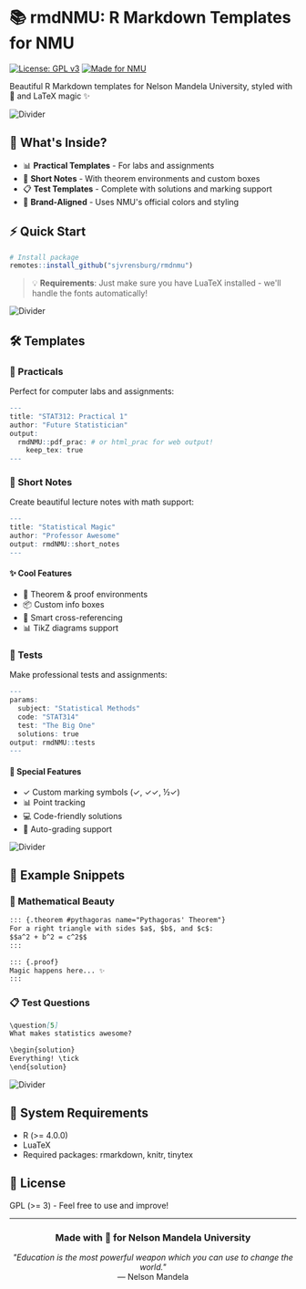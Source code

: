 # 📚 rmdNMU: R Markdown Templates for NMU

[![License: GPL v3](https://img.shields.io/badge/License-GPLv3-blue.svg)](https://www.gnu.org/licenses/gpl-3.0)
[![Made for NMU](https://img.shields.io/badge/Made%20for-NMU-yellow.svg)](https://www.mandela.ac.za)

Beautiful R Markdown templates for Nelson Mandela University, styled with 💙 and LaTeX magic ✨

![Divider](https://raw.githubusercontent.com/andreasbm/readme/master/assets/lines/rainbow.png)

## 🎯 What's Inside?

- 📊 **Practical Templates** - For labs and assignments
- 📝 **Short Notes** - With theorem environments and custom boxes
- 📋 **Test Templates** - Complete with solutions and marking support
- 🎨 **Brand-Aligned** - Uses NMU's official colors and styling

## ⚡ Quick Start

```r
# Install package
remotes::install_github("sjvrensburg/rmdnmu")
```

> 💡 **Requirements**: Just make sure you have LuaTeX installed - we'll handle the fonts automatically!

![Divider](https://raw.githubusercontent.com/andreasbm/readme/master/assets/lines/rainbow.png)

## 🛠️ Templates

### 🧪 Practicals

Perfect for computer labs and assignments:

```r
---
title: "STAT312: Practical 1"
author: "Future Statistician"
output: 
  rmdNMU::pdf_prac: # or html_prac for web output!
    keep_tex: true
---
```

### 📓 Short Notes

Create beautiful lecture notes with math support:

```r
---
title: "Statistical Magic"
author: "Professor Awesome"
output: rmdNMU::short_notes
---
```

#### ✨ Cool Features

- 📐 Theorem & proof environments
- 📦 Custom info boxes
- 🔗 Smart cross-referencing
- 📊 TikZ diagrams support

### 📝 Tests

Make professional tests and assignments:

```r
---
params:
  subject: "Statistical Methods"
  code: "STAT314"
  test: "The Big One"
  solutions: true
output: rmdNMU::tests
---
```

#### 🎁 Special Features

- ✓ Custom marking symbols (✓, ✓✓, ½✓)
- 📊 Point tracking
- 💻 Code-friendly solutions
- 🎯 Auto-grading support

![Divider](https://raw.githubusercontent.com/andreasbm/readme/master/assets/lines/rainbow.png)

## 📖 Example Snippets

### 🧮 Mathematical Beauty

```markdown
::: {.theorem #pythagoras name="Pythagoras' Theorem"}
For a right triangle with sides $a$, $b$, and $c$:
$$a^2 + b^2 = c^2$$
:::

::: {.proof}
Magic happens here... ✨
:::
```

### 📋 Test Questions

```markdown
\question[5]
What makes statistics awesome?

\begin{solution}
Everything! \tick
\end{solution}
```

![Divider](https://raw.githubusercontent.com/andreasbm/readme/master/assets/lines/rainbow.png)

## 🔧 System Requirements

- R (>= 4.0.0)
- LuaTeX
- Required packages: rmarkdown, knitr, tinytex

## 📜 License

GPL (>= 3) - Feel free to use and improve!

---

<div align="center">
  
### Made with 💙 for Nelson Mandela University

*"Education is the most powerful weapon which you can use to change the world."*  
— Nelson Mandela

</div>
